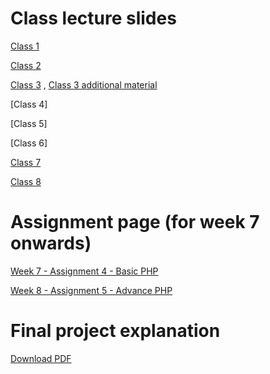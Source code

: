 # Class lecture slides
[Class 1](week1.pdf)

[Class 2](week%2.pdf)

[Class 3](lectureslides/Week3%20Lecture%20PDF/2024_class3.pdf) ,
[Class 3 additional material](lectureslides/Week3%20Lecture%20PDF/2024_class3_fullreference.pdf)

[Class 4]

[Class 5]

[Class 6]

[Class 7](2024_class7_PHP1.pdf)

[Class 8](2024_class8_PHP2.pdf)

# Assignment page (for week 7 onwards)
[Week 7 - Assignment 4 - Basic PHP](lectureslides/Assignment-4)

[Week 8 - Assignment 5 - Advance PHP](lectureslides/Assignment-5-main)

# Final project explanation
[Download PDF](finalproject-explanation.pdf)

